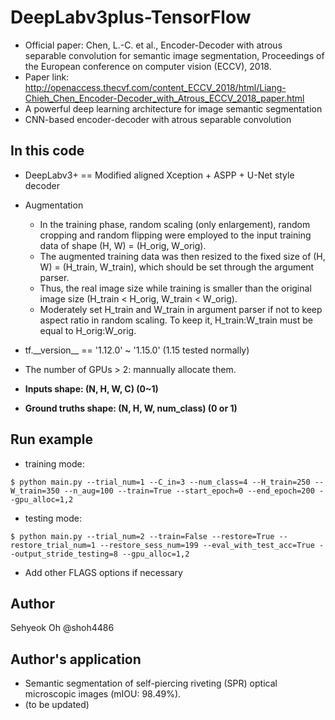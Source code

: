 # DeepLabv3plus-TensorFlow
- Official paper: Chen, L.-C. et al., Encoder-Decoder with atrous separable convolution for semantic image segmentation, Proceedings of the European conference on computer vision (ECCV), 2018.
- Paper link: http://openaccess.thecvf.com/content_ECCV_2018/html/Liang-Chieh_Chen_Encoder-Decoder_with_Atrous_ECCV_2018_paper.html
- A powerful deep learning architecture for image semantic segmentation
- CNN-based encoder-decoder with atrous separable convolution
## In this code
- DeepLabv3+ == Modified aligned Xception + ASPP + U-Net style decoder
- Augmentation
  - In the training phase, random scaling (only enlargement), random cropping and random flipping were employed to the input training data of shape (H, W) = (H_orig, W_orig).
  - The augmented training data was then resized to the fixed size of (H, W) = (H_train, W_train), which should be set through the argument parser.
  - Thus, the real image size while training is smaller than the original image size (H_train < H_orig, W_train < W_orig). 
  - Moderately set H_train and W_train in argument parser if not to keep aspect ratio in random scaling. To keep it, H_train:W_train must be equal to H_orig:W_orig.
  
- tf.\_\_version\_\_ == '1.12.0' ~ '1.15.0' (1.15 tested normally)
- The number of GPUs > 2: mannually allocate them.
- **Inputs shape: (N, H, W, C) (0~1)**
- **Ground truths shape: (N, H, W, num_class) (0 or 1)**
## Run example
- training mode: 
```
$ python main.py --trial_num=1 --C_in=3 --num_class=4 --H_train=250 --W_train=350 --n_aug=100 --train=True --start_epoch=0 --end_epoch=200 --gpu_alloc=1,2
```
- testing mode: 
```
$ python main.py --trial_num=2 --train=False --restore=True --restore_trial_num=1 --restore_sess_num=199 --eval_with_test_acc=True --output_stride_testing=8 --gpu_alloc=1,2
```
- Add other FLAGS options if necessary
## Author
Sehyeok Oh @shoh4486
## Author's application
- Semantic segmentation of self-piercing riveting (SPR) optical microscopic images (mIOU: 98.49%).
- (to be updated)
